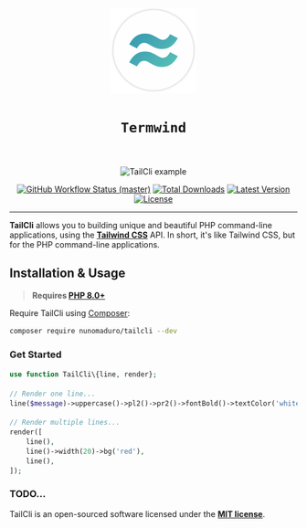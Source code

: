 <p align="center">
    <img width="150" height="150" alt="Termwind logo" src="/art/logo.png"/>
</p>

<h1 align="center" style="border:none !important">
    <code>Termwind</code>
    <br>
    <br>
</h1>

<p align="center">
    <img src="https://raw.githubusercontent.com/nunomaduro/tailcli/master/art/example.png" alt="TailCli example" height="300">
    <p align="center">
        <a href="https://github.com/nunomaduro/tailcli/actions"><img alt="GitHub Workflow Status (master)" src="https://img.shields.io/github/workflow/status/nunomaduro/tailcli/Tests/master"></a>
        <a href="https://packagist.org/packages/nunomaduro/tailcli"><img alt="Total Downloads" src="https://img.shields.io/packagist/dt/nunomaduro/tailcli"></a>
        <a href="https://packagist.org/packages/nunomaduro/tailcli"><img alt="Latest Version" src="https://img.shields.io/packagist/v/nunomaduro/tailcli"></a>
        <a href="https://packagist.org/packages/nunomaduro/tailcli"><img alt="License" src="https://img.shields.io/packagist/l/nunomaduro/tailcli"></a>
    </p>
</p>

------
**TailCli** allows you to building unique and beautiful PHP command-line applications, using the **[Tailwind CSS](https://tailwindcss.com/)** API. In short, it's like Tailwind CSS, but for the PHP command-line applications.

## Installation & Usage

> **Requires [PHP 8.0+](https://php.net/releases/)**

Require TailCli using [Composer](https://getcomposer.org):

```bash
composer require nunomaduro/tailcli --dev
```

### Get Started

```php
use function TailCli\{line, render};

// Render one line...
line($message)->uppercase()->pl2()->pr2()->fontBold()->textColor('white')->bg('blue')->render();

// Render multiple lines...
render([
    line(),
    line()->width(20)->bg('red'),
    line(),
]);
```

### TODO...

TailCli is an open-sourced software licensed under the **[MIT license](https://opensource.org/licenses/MIT)**.
